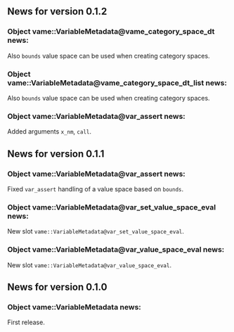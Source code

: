 <!-- generated by R package codedoc; do not modify! -->

## News for version 0.1.2

### Object vame::VariableMetadata@vame_category_space_dt news:

Also `bounds` value space can be used when creating category spaces.

### Object vame::VariableMetadata@vame_category_space_dt_list news:

Also `bounds` value space can be used when creating category spaces.

### Object vame::VariableMetadata@var_assert news:

Added arguments `x_nm`, `call`.


## News for version 0.1.1

### Object vame::VariableMetadata@var_assert news:

Fixed `var_assert` handling of a value space based on `bounds`.

### Object vame::VariableMetadata@var_set_value_space_eval news:

New slot `vame::VariableMetadata@var_set_value_space_eval`.

### Object vame::VariableMetadata@var_value_space_eval news:

New slot `vame::VariableMetadata@var_value_space_eval`.


## News for version 0.1.0

### Object vame::VariableMetadata news:

First release.


